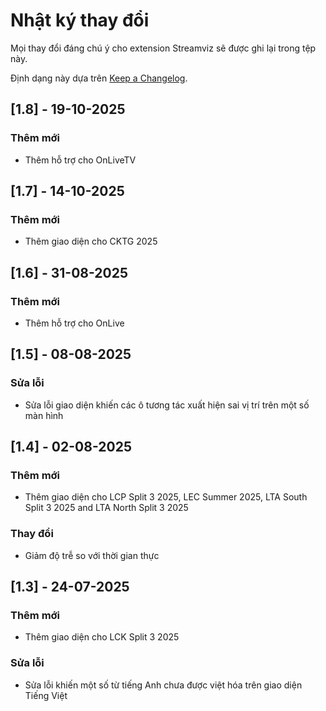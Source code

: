 # Nhật ký thay đổi
Mọi thay đổi đáng chú ý cho extension Streamviz sẽ được ghi lại trong tệp này.
 
Định dạng này dựa trên [Keep a Changelog](http://keepachangelog.com/).

## [1.8] - 19-10-2025

### Thêm mới
- Thêm hỗ trợ cho OnLiveTV

## [1.7] - 14-10-2025

### Thêm mới
- Thêm giao diện cho CKTG 2025

## [1.6] - 31-08-2025
 
### Thêm mới
- Thêm hỗ trợ cho OnLive
 
## [1.5] - 08-08-2025
 
### Sửa lỗi
- Sửa lỗi giao diện khiến các ô tương tác xuất hiện sai vị trí trên một số màn hình
 
## [1.4] - 02-08-2025

### Thêm mới
- Thêm giao diện cho LCP Split 3 2025, LEC Summer 2025, LTA South Split 3 2025 and LTA North Split 3 2025
   
### Thay đổi
- Giảm độ trễ so với thời gian thực

## [1.3] - 24-07-2025
 
### Thêm mới
- Thêm giao diện cho LCK Split 3 2025
   
### Sửa lỗi
- Sửa lỗi khiến một số từ tiếng Anh chưa được việt hóa trên giao diện Tiếng Việt
